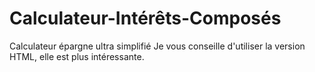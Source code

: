 # Calculateur-Intérêts-Composés
Calculateur épargne ultra simplifié
Je vous conseille d'utiliser la version HTML, elle est plus intéressante.
